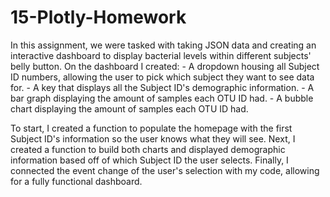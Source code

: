 # 15-Plotly-Homework

In this assignment, we were tasked with taking JSON data and creating an interactive dashboard to display bacterial levels within different subjects' belly button.  On the dashboard I created:
    - A dropdown housing all Subject ID numbers, allowing the user to pick which subject they want to see data for.
    - A key that displays all the Subject ID's demographic information.
    - A bar graph displaying the amount of samples each OTU ID had.
    - A bubble chart displaying the amount of samples each OTU ID had.

To start, I created a function to populate the homepage with the first Subject ID's information so the user knows what they will see.  Next, I created a function to build both charts and displayed demographic information based off of which Subject ID the user selects.  Finally, I connected the event change of the user's selection with my code, allowing for a fully functional dashboard.
